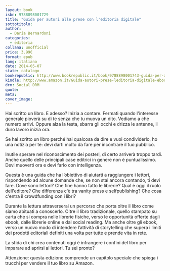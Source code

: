 ```yaml
---
layout: book
isbn: 9788898001729
title: "Guida per autori alle prese con l'editoria digitale"
sottotitolo:
author:
  - Daria Bernardoni
categories:
  - editoria
collana: unofficial
price: 3.99€
format: epub
lang: italiano
date: 2014-05-07
state: catalogo
bookrepublic: http://www.bookrepublic.it/book/9788898001743-guida-per-autori-alle-prese-con-leditoria-digitale/
kindle: http://www.amazon.it/Guida-autori-prese-leditoria-digitale-ebook/dp/B00K6DQHQM/
drm: Social DRM
quote:
meta:
cover_image:
---
```

Hai scritto un libro. E adesso? Inizia a contare. Fermati quando l'interesse generale pioverà su di te senza che tu muova un dito. Vediamo a che numero arrivi. Oppure alza la testa, sbarra gli occhi e drizza le antenne, il duro lavoro inizia ora. 

Se hai scritto un libro perché hai qualcosa da dire e vuoi condividerlo, ho una notizia per te: devi darti molto da fare per incontrare il tuo pubblico. 

Inutile sperare nel riconoscimento dei posteri, di certo arriverà troppo tardi. Anche quello delle principali case editrici in genere non è puntualissimo. Devi muoverti ora e devi farlo con intelligenza. 

Questa è una guida che ha l’obiettivo di aiutarti a raggiungere i lettori, rispondendo ad alcune domande che, se non stai ancora contando, ti devi fare. Dove sono lettori? Che fine hanno fatto le librerie? Qual è oggi il ruolo dell'editore? Che differenza c'è tra vanity press e selfpublishing? Che cosa c'entra il crowdfunding con i libri? 

Durante la lettura attraverserai un percorso che porta oltre il libro come siamo abituati a conoscerlo. Oltre il libro tradizionale, quello stampato su carta che si compra nelle librerie fisiche, verso le opportunità offerte dagli ebook, dalle librerie online e dal social reading. Ma anche oltre gli ebook, verso un nuovo modo di intendere l’attività di storytelling che supera i limiti dei prodotti editoriali definiti una volta per tutte e prende vita in rete. 

La sfida di chi crea contenuti oggi è infrangere i confini del libro per imparare ad aprirsi ai lettori. Tu sei pronto? 

Attenzione: questa edizione comprende un capitolo speciale che spiega i trucchi per vendere il tuo libro su Amazon.
